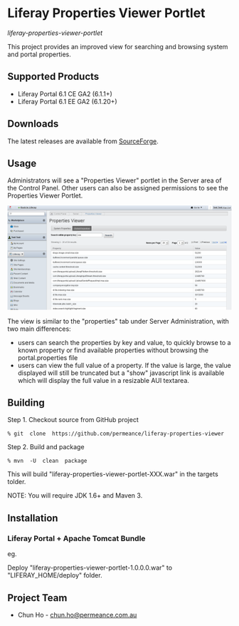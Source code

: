 # Liferay Properties Viewer Portlet

*liferay-properties-viewer-portlet*

This project provides an improved view for searching and browsing system and portal properties.


## Supported Products

* Liferay Portal 6.1 CE GA2 (6.1.1+)
* Liferay Portal 6.1 EE GA2 (6.1.20+)


## Downloads

The latest releases are available from [SourceForge](http://sourceforge.net/projects/permeance-apps/files/liferay-properties-viewer/ "Liferay Properties Viewer").


## Usage

Administrators will see a "Properties Viewer" portlet in the Server area of the Control Panel.
Other users can also be assigned permissions to see the Properties Viewer Portlet.

![Properties Viewer Portlet](/doc/images/properties-viewer-screenshot.png "Properties Viewer Portlet")

The view is similar to the "properties" tab under Server Administration, with two main differences:
* users can search the properties by key and value, to quickly browse to a known property or find available properties without browsing the portal.properties file
* users can view the full value of a property. If the value is large, the value displayed will still be truncated but a "show" javascript link is available which will display the full value in a resizable AUI textarea.



## Building

Step 1. Checkout source from GitHub project

    % git  clone  https://github.com/permeance/liferay-properties-viewer

Step 2. Build and package

    % mvn  -U  clean  package

This will build "liferay-properties-viewer-portlet-XXX.war" in the targets tolder.

NOTE: You will require JDK 1.6+ and Maven 3.


## Installation

### Liferay Portal + Apache Tomcat Bundle

eg.

Deploy "liferay-properties-viewer-portlet-1.0.0.0.war" to "LIFERAY_HOME/deploy" folder.


## Project Team

* Chun Ho - chun.ho@permeance.com.au
